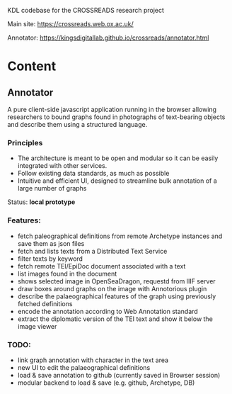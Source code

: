 KDL codebase for the CROSSREADS research project

Main site: https://crossreads.web.ox.ac.uk/

Annotator: https://kingsdigitallab.github.io/crossreads/annotator.html

# Content

## Annotator

A pure client-side javascript application running in the browser allowing researchers
to bound graphs found in photographs of text-bearing objects and describe them using 
a structured language.

### Principles

* The architecture is meant to be open and modular so it can be easily integrated with other services.
* Follow existing data standards, as much as possible
* Intuitive and efficient UI, designed to streamline bulk annotation of a large number of graphs

Status: **local prototype**

### Features:

* fetch paleographical definitions from remote Archetype instances and save them as json files
* fetch and lists texts from a Distributed Text Service
* filter texts by keyword
* fetch remote TEI/EpiDoc document associated with a text
* list images found in the document
* shows selected image in OpenSeaDragon, requestd from IIIF server
* draw boxes around graphs on the image with Annotorious plugin
* describe the palaeographical features of the graph using previously fetched definitions
* encode the annotation according to Web Annotation standard
* extract the diplomatic version of the TEI text and show it below the image viewer

### TODO:

* link graph annotation with character in the text area
* new UI to edit the palaeographical definitions
* load & save annotation to github (currently saved in Browser session)
* modular backend to load & save (e.g. github, Archetype, DB)


